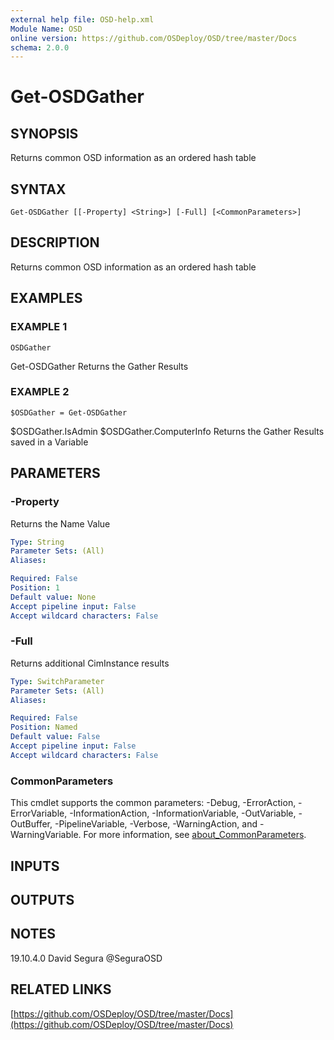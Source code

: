 ```yaml
---
external help file: OSD-help.xml
Module Name: OSD
online version: https://github.com/OSDeploy/OSD/tree/master/Docs
schema: 2.0.0
---
```


# Get-OSDGather

## SYNOPSIS
Returns common OSD information as an ordered hash table

## SYNTAX

```
Get-OSDGather [[-Property] <String>] [-Full] [<CommonParameters>]
```

## DESCRIPTION
Returns common OSD information as an ordered hash table

## EXAMPLES

### EXAMPLE 1
```
OSDGather
```

Get-OSDGather
Returns the Gather Results

### EXAMPLE 2
```
$OSDGather = Get-OSDGather
```

$OSDGather.IsAdmin
$OSDGather.ComputerInfo
Returns the Gather Results saved in a Variable

## PARAMETERS

### -Property
Returns the Name Value

```yaml
Type: String
Parameter Sets: (All)
Aliases:

Required: False
Position: 1
Default value: None
Accept pipeline input: False
Accept wildcard characters: False
```

### -Full
Returns additional CimInstance results

```yaml
Type: SwitchParameter
Parameter Sets: (All)
Aliases:

Required: False
Position: Named
Default value: False
Accept pipeline input: False
Accept wildcard characters: False
```

### CommonParameters
This cmdlet supports the common parameters: -Debug, -ErrorAction, -ErrorVariable, -InformationAction, -InformationVariable, -OutVariable, -OutBuffer, -PipelineVariable, -Verbose, -WarningAction, and -WarningVariable. For more information, see [about_CommonParameters](http://go.microsoft.com/fwlink/?LinkID=113216).

## INPUTS

## OUTPUTS

## NOTES
19.10.4.0   David Segura @SeguraOSD

## RELATED LINKS

[https://github.com/OSDeploy/OSD/tree/master/Docs](https://github.com/OSDeploy/OSD/tree/master/Docs)

